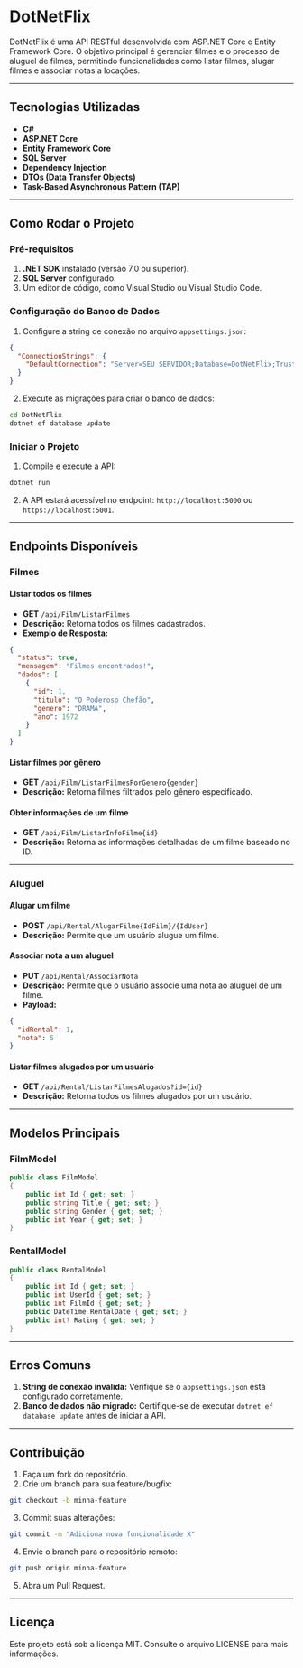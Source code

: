 # DotNetFlix

DotNetFlix é uma API RESTful desenvolvida com ASP.NET Core e Entity Framework Core. O objetivo principal é gerenciar filmes e o processo de aluguel de filmes, permitindo funcionalidades como listar filmes, alugar filmes e associar notas a locações.

---

## **Tecnologias Utilizadas**

- **C#**
- **ASP.NET Core**
- **Entity Framework Core**
- **SQL Server**
- **Dependency Injection**
- **DTOs (Data Transfer Objects)**
- **Task-Based Asynchronous Pattern (TAP)**

---

## **Como Rodar o Projeto**

### **Pré-requisitos**

1. **.NET SDK** instalado (versão 7.0 ou superior).
2. **SQL Server** configurado.
3. Um editor de código, como Visual Studio ou Visual Studio Code.

### **Configuração do Banco de Dados**

1. Configure a string de conexão no arquivo `appsettings.json`:

```json
{
  "ConnectionStrings": {
    "DefaultConnection": "Server=SEU_SERVIDOR;Database=DotNetFlix;Trusted_Connection=True;"
  }
}
```

2. Execute as migrações para criar o banco de dados:

```bash
cd DotNetFlix
dotnet ef database update
```

### **Iniciar o Projeto**

1. Compile e execute a API:

```bash
dotnet run
```

2. A API estará acessível no endpoint: `http://localhost:5000` ou `https://localhost:5001`.

---

## **Endpoints Disponíveis**

### **Filmes**

#### **Listar todos os filmes**

- **GET** `/api/Film/ListarFilmes`
- **Descrição:** Retorna todos os filmes cadastrados.
- **Exemplo de Resposta:**

```json
{
  "status": true,
  "mensagem": "Filmes encontrados!",
  "dados": [
    {
      "id": 1,
      "titulo": "O Poderoso Chefão",
      "genero": "DRAMA",
      "ano": 1972
    }
  ]
}
```

#### **Listar filmes por gênero**

- **GET** `/api/Film/ListarFilmesPorGenero{gender}`
- **Descrição:** Retorna filmes filtrados pelo gênero especificado.

#### **Obter informações de um filme**

- **GET** `/api/Film/ListarInfoFilme{id}`
- **Descrição:** Retorna as informações detalhadas de um filme baseado no ID.

---

### **Aluguel**

#### **Alugar um filme**

- **POST** `/api/Rental/AlugarFilme{IdFilm}/{IdUser}`
- **Descrição:** Permite que um usuário alugue um filme.

#### **Associar nota a um aluguel**

- **PUT** `/api/Rental/AssociarNota`
- **Descrição:** Permite que o usuário associe uma nota ao aluguel de um filme.
- **Payload:**

```json
{
  "idRental": 1,
  "nota": 5
}
```

#### **Listar filmes alugados por um usuário**

- **GET** `/api/Rental/ListarFilmesAlugados?id={id}`
- **Descrição:** Retorna todos os filmes alugados por um usuário.

---

## **Modelos Principais**

### **FilmModel**

```csharp
public class FilmModel
{
    public int Id { get; set; }
    public string Title { get; set; }
    public string Gender { get; set; }
    public int Year { get; set; }
}
```

### **RentalModel**

```csharp
public class RentalModel
{
    public int Id { get; set; }
    public int UserId { get; set; }
    public int FilmId { get; set; }
    public DateTime RentalDate { get; set; }
    public int? Rating { get; set; }
}
```

---

## **Erros Comuns**

1. **String de conexão inválida:** Verifique se o `appsettings.json` está configurado corretamente.
2. **Banco de dados não migrado:** Certifique-se de executar `dotnet ef database update` antes de iniciar a API.

---

## **Contribuição**

1. Faça um fork do repositório.
2. Crie um branch para sua feature/bugfix:

```bash
git checkout -b minha-feature
```

3. Commit suas alterações:

```bash
git commit -m "Adiciona nova funcionalidade X"
```

4. Envie o branch para o repositório remoto:

```bash
git push origin minha-feature
```

5. Abra um Pull Request.

---

## **Licença**

Este projeto está sob a licença MIT. Consulte o arquivo LICENSE para mais informações.

